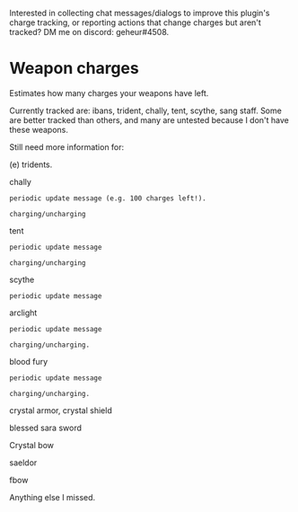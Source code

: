 Interested in collecting chat messages/dialogs to improve this plugin's charge tracking, or reporting actions that change charges but aren't tracked? DM me on discord: geheur#4508.

# Weapon charges
Estimates how many charges your weapons have left.

Currently tracked are: ibans, trident, chally, tent, scythe, sang staff.
Some are better tracked than others, and many are untested because I don't have these weapons.

Still need more information for:

(e) tridents.

chally

    periodic update message (e.g. 100 charges left!).
    
    charging/uncharging

tent

    periodic update message

    charging/uncharging

scythe

    periodic update message

arclight

    periodic update message

    charging/uncharging.

blood fury

    periodic update message

    charging/uncharging.

crystal armor, crystal shield

blessed sara sword

Crystal bow

saeldor

fbow

Anything else I missed.
